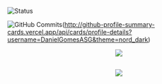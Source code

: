 ![Status](./profile-3d-contrib/profile-night-green-animate.svg)

![GitHub Commits](http://github-profile-summary-cards.vercel.app/api/cards/stats?username=DanielGomesASG&theme=nord_dark)(http://github-profile-summary-cards.vercel.app/api/cards/profile-details?username=DanielGomesASG&theme=nord_dark)

  <div align="center" >
<a href="https://skillicons.dev"   >
  <img src="https://skillicons.dev/icons?i=git,github,vscode,java,junit,cs,dotnet,js,ts,css,html,react,nodejs,express,bootstrap,jquery,mysql,powershell,ps,discord,linkedin,instagram" />
</a>
  <br />
  </div>

##

   <div align="center" >
     <img src="https://github-profile-trophy.vercel.app/?username=DanielGomesASG&row=1&column=6&theme=nord_dark&margin-w=15&margin-h=15"/>
  </div>

